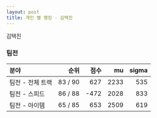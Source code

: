 ```yaml
---
layout: post
title: 개인 별 랭킹 - 김택진
---
```


김택진


### 팀전

| 분야 | 순위 | 점수 | mu | sigma |
|:---|---:|---:|---:|---:|
| 팀전 - 전체 트랙 | 83 / 90 | 627 | 2233 | 535 |
| 팀전 - 스피드 | 86 / 88 | -472 | 2028 | 833 |
| 팀전 - 아이템 | 65 / 85 | 653 | 2509 | 619 |
